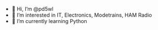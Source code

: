 - 👋 Hi, I’m @pd5wl
- 👀 I’m interested in IT, Electronics, Modetrains, HAM Radio
- 🌱 I’m currently learning Python

<!---
pd5wl/pd5wl is a ✨ special ✨ repository because its just a place to keep track of my futile programming attempts. 
--->
